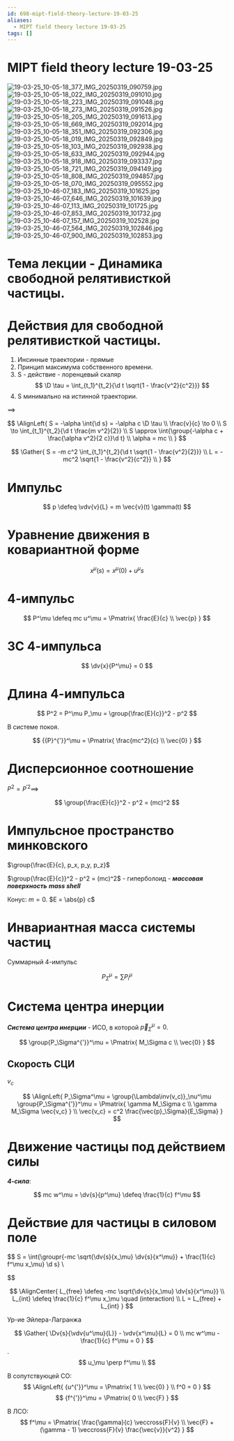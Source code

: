 ```yaml
---
id: 698-mipt-field-theory-lecture-19-03-25
aliases:
  - MIPT field theory lecture 19-03-25
tags: []
---
```


# MIPT field theory lecture 19-03-25

![19-03-25_10-05-18_377_IMG_20250319_090759.jpg](assets/imgs/19-03-25_10-05-18_377_IMG_20250319_090759.jpg)
![19-03-25_10-05-18_022_IMG_20250319_091010.jpg](assets/imgs/19-03-25_10-05-18_022_IMG_20250319_091010.jpg)
![19-03-25_10-05-18_223_IMG_20250319_091048.jpg](assets/imgs/19-03-25_10-05-18_223_IMG_20250319_091048.jpg)
![19-03-25_10-05-18_273_IMG_20250319_091526.jpg](assets/imgs/19-03-25_10-05-18_273_IMG_20250319_091526.jpg)
![19-03-25_10-05-18_205_IMG_20250319_091613.jpg](assets/imgs/19-03-25_10-05-18_205_IMG_20250319_091613.jpg)
![19-03-25_10-05-18_669_IMG_20250319_092014.jpg](assets/imgs/19-03-25_10-05-18_669_IMG_20250319_092014.jpg)
![19-03-25_10-05-18_351_IMG_20250319_092306.jpg](assets/imgs/19-03-25_10-05-18_351_IMG_20250319_092306.jpg)
![19-03-25_10-05-18_019_IMG_20250319_092849.jpg](assets/imgs/19-03-25_10-05-18_019_IMG_20250319_092849.jpg)
![19-03-25_10-05-18_103_IMG_20250319_092938.jpg](assets/imgs/19-03-25_10-05-18_103_IMG_20250319_092938.jpg)
![19-03-25_10-05-18_633_IMG_20250319_092944.jpg](assets/imgs/19-03-25_10-05-18_633_IMG_20250319_092944.jpg)
![19-03-25_10-05-18_918_IMG_20250319_093337.jpg](assets/imgs/19-03-25_10-05-18_918_IMG_20250319_093337.jpg)
![19-03-25_10-05-18_721_IMG_20250319_094149.jpg](assets/imgs/19-03-25_10-05-18_721_IMG_20250319_094149.jpg)
![19-03-25_10-05-18_808_IMG_20250319_094857.jpg](assets/imgs/19-03-25_10-05-18_808_IMG_20250319_094857.jpg)
![19-03-25_10-05-18_070_IMG_20250319_095552.jpg](assets/imgs/19-03-25_10-05-18_070_IMG_20250319_095552.jpg)
![19-03-25_10-46-07_183_IMG_20250319_101625.jpg](assets/imgs/19-03-25_10-46-07_183_IMG_20250319_101625.jpg)
![19-03-25_10-46-07_646_IMG_20250319_101639.jpg](assets/imgs/19-03-25_10-46-07_646_IMG_20250319_101639.jpg)
![19-03-25_10-46-07_113_IMG_20250319_101725.jpg](assets/imgs/19-03-25_10-46-07_113_IMG_20250319_101725.jpg)
![19-03-25_10-46-07_853_IMG_20250319_101732.jpg](assets/imgs/19-03-25_10-46-07_853_IMG_20250319_101732.jpg)
![19-03-25_10-46-07_157_IMG_20250319_102528.jpg](assets/imgs/19-03-25_10-46-07_157_IMG_20250319_102528.jpg)
![19-03-25_10-46-07_564_IMG_20250319_102846.jpg](assets/imgs/19-03-25_10-46-07_564_IMG_20250319_102846.jpg)
![19-03-25_10-46-07_900_IMG_20250319_102853.jpg](assets/imgs/19-03-25_10-46-07_900_IMG_20250319_102853.jpg)


# Тема лекции - Динамика свободной релятивисткой частицы.

# Действия для свободной релятивисткой частицы.

1. Инсинные траектории - прямые
2. Принцип максимума собственного времени.
3. S - действие - лоренцевый скаляр
   $$
   \D \tau = \int_{t_1}^{t_2}{\d t \sqrt{1 - \frac{v^2}{c^2}}}
   $$
4. S минимально на истинной траектории.

$\implies$

$$
\AlignLeft{
S = -\alpha \int{\d s} = -\alpha c \D \tau \\
\frac{v}{c} \to 0 \\
S \to \int_{t_1}^{t_2}{\d t \frac{m v^2}{2}} \\
S \approx \int{\group{-\alpha c + \frac{\alpha v^2}{2 c}}\d t} \\
\alpha = mc \\
}
$$

$$
\Gather{
S = -m c^2 \int_{t_1}^{t_2}{\d t \sqrt{1 - \frac{v^2}{2}}} \\
L = -mc^2 \sqrt{1 - \frac{v^2}{c^2}} \\
}
$$

# Импульс

$$
p \defeq \vdv{v}{L} = m \vec{v}(t) \gamma(t)
$$

# Уравнение движения в ковариантной форме

$$
x^\mu(s) = x^\mu(0) + u^\mu s
$$

# 4-импульс

$$
P^\mu \defeq mc u^\mu = \Pmatrix{
\frac{E}{c} \\ \vec{p}
}
$$

# ЗС 4-импульса

$$
\dv{x}{P^\mu} = 0
$$

# Длина 4-импульса

$$
P^2 = P^\mu P_\mu = \group{\frac{E}{c}}^2 - p^2
$$

В системе покоя.

$$
{{P}^{'}}^\mu = \Pmatrix{
\frac{mc^2}{c} \\ \vec{0}
}
$$

# Дисперсионное соотношение

$P^2 = { {P}^{'} }^2 \implies$

$$
\group{\frac{E}{c}}^2 - p^2 = (mc)^2
$$

# Импульсное пространство минковского

$\group{\frac{E}{c}, p_x, p_y, p_z}$

$\group{\frac{E}{c}}^2 - p^2 = (mc)^2$ - гиперболоид -
**_массовая поверхность_**
**_mass shell_**

Конус: $m = 0$.
$E = \abs{p} c$

# Инвариантная масса системы частиц

Суммарный 4-импульс

$$
P_\Sigma^\mu = \sum{P_i^\mu}
$$

# Система центра инерции

**_Система центра инерции_** - ИСО, в которой $\vec{p}_\Sigma^\mu = 0$.

$$
\group{P_\Sigma^{'}}^\mu = \Pmatrix{
M_\Sigma c \\ \vec{0}
}
$$

## Скорость СЦИ

$v_c$

$$
\AlignLeft{
P_\Sigma^\mu = \group{\Lambda\inv(v_c)}_\nu^\mu \group{P_\Sigma^{'}}^\mu =
\Pmatrix{
\gamma M_\Sigma c \\
\gamma M_\Sigma \vec{v_c}
} \\
\vec{v_c} = c^2 \frac{\vec{p}_\Sigma}{E_\Sigma}
}
$$

# Движение частицы под действием силы

**_4-сила_**:

$$
mc w^\mu = \dv{s}{p^\mu} \defeq \frac{1}{c} f^\mu
$$

# Действие для частицы в силовом поле

$$
S = \int{\groupr{-mc \sqrt{\dv{s}{x_\mu} \dv{s}{x^\mu}} + \frac{1}{c} f^\mu x_\mu} \d s} \\


$$

$$
\AlignCenter{
L_{free} \defeq -mc \sqrt{\dv{s}{x_\mu} \dv{s}{x^\mu}} \\
L_{int} \defeq \frac{1}{c} f^\mu x_\mu \quad (interaction) \\
L = L_{free} + L_{int}
}
$$

Ур-ие Эйлера-Лагранжа

$$
\Gather{
\Dv{s}{\vdv{u^\mu}{L}} - \vdv{x^\mu}{L} = 0 \\
mc w^\mu - \frac{1}{c} f^\mu = 0
}
$$
.
$$
u_\mu \perp f^\mu \\
$$

В сопутствуюцей СО:
$$
\AlignLeft{
{u^{'}}^\mu = \Pmatrix{
1 \\ \vec{0}
} \\
f^0 = 0
}
$$
$$
{f^{'}}^\mu = \Pmatrix{
0 \\ \vec{F}
}
$$

В ЛСО:
$$
f^\mu = \Pmatrix{
\frac{\gamma}{c} \veccross{F}{v} \\
\vec{F} + (\gamma - 1) \veccross{F}{v} \frac{\vec{v}}{v^2}
}
$$
